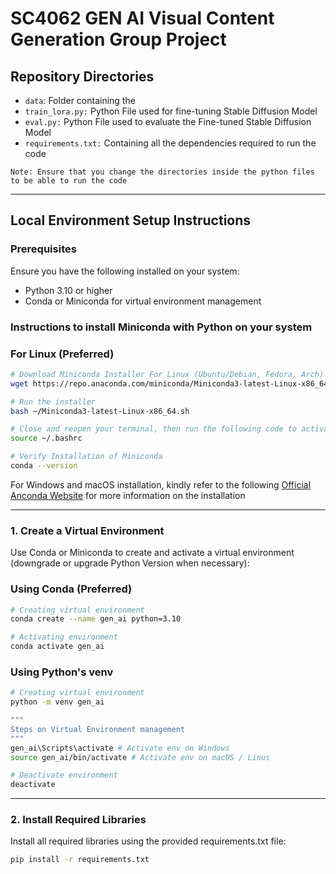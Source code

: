 # SC4062 GEN AI Visual Content Generation Group Project

## **Repository Directories**
- ```data```: Folder containing the 
- ```train_lora.py:``` Python File used for fine-tuning Stable Diffusion Model
- ```eval.py:``` Python File used to evaluate the Fine-tuned Stable Diffusion Model
- ```requirements.txt:``` Containing all the dependencies required to run the code

```Note: Ensure that you change the directories inside the python files to be able to run the code```

---

## **Local Environment Setup Instructions**

### **Prerequisites**
Ensure you have the following installed on your system:
- Python 3.10 or higher
- Conda or Miniconda for virtual environment management

### **Instructions to install Miniconda with Python on your system**

### For Linux (Preferred)
```bash
# Download Miniconda Installer For Linux (Ubuntu/Debian, Fedora, Arch)
wget https://repo.anaconda.com/miniconda/Miniconda3-latest-Linux-x86_64.sh

# Run the installer
bash ~/Miniconda3-latest-Linux-x86_64.sh

# Close and reopen your terminal, then run the following code to activate Miniconda
source ~/.bashrc

# Verify Installation of Miniconda
conda --version
```

For Windows and macOS installation, kindly refer to the following [Official Anconda Website](https://www.anaconda.com/docs/getting-started/miniconda/install#macos-linux-installation) for more information on the installation

---


### **1. Create a Virtual Environment**
Use Conda or Miniconda to create and activate a virtual environment (downgrade or upgrade Python Version when necessary):

### **Using Conda (Preferred)**
```bash
# Creating virtual environment
conda create --name gen_ai python=3.10

# Activating environment
conda activate gen_ai 
```

### **Using Python's venv**
```bash
# Creating virtual environment
python -m venv gen_ai

"""
Steps on Virtual Environment management
""" 
gen_ai\Scripts\activate # Activate env on Windows
source gen_ai/bin/activate # Activate env on macOS / Linus

# Deactivate environment
deactivate
```
---

### **2. Install Required Libraries**
Install all required libraries using the provided requirements.txt file:
```bash
pip install -r requirements.txt
```
